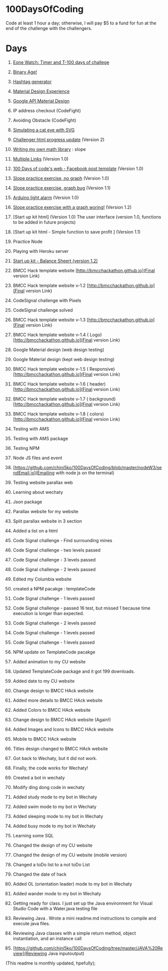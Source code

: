 # 100DaysOfCoding
Code at least 1 hour a day; otherwise, I will pay $5 to a fund for fun at the end of the challenge with the challengers.

# Days #
1. [Eone Watch: Timer and T-100 days of challege](https://github.com/chini5ko/100DaysOfCoding/tree/master/eoneT-100)
2. [Binary Age!](https://github.com/chini5ko/100DaysOfCoding/tree/master/bytes101)
3. [Hashtag generator](https://github.com/chini5ko/100DaysOfCoding/tree/master/hashtag)
4. [Material Design Experience](https://github.com/chini5ko/100DaysOfCoding/tree/master/materialKit)
5. [Google API Material Design](https://github.com/chini5ko/100DaysOfCoding/tree/master/googleMD)
6. IP address checkout (CodeFight)
7. Avoiding Obstacle (CodeFight)
8. [Simulating a cat eye with SVG](https://github.com/chini5ko/100DaysOfCoding/tree/master/catEyes)
9. [Challenger html progress update](https://github.com/…/100DaysOfC…/tree/cleanUpJsCode/googleMD) (Version 2)
10. [Writing my own math library](https://github.com/…/100DaysOfCo…/tree/math/myOwnMathMethods) : slope
11. [Multiple Links](https://github.com/…/100DaysOfCodi…/tree/links/multipleLinks) (Version 1.0)
12. [100 Days of code's web - Facebook post template](https://github.com/…/100DaysOfCodi…/tree/links/multipleLinks) (Version 1.0)
13. [Slope practice exercise, no graph](https://github.com/chini5ko/100DaysOfCoding/tree/master/mathMethods) (Version 1.0)
14. [Slope practice exercise, graph bug](https://github.com/chini5ko/100DaysOfCoding/tree/master/mathMethods) (Version 1.1)
15. [Arduino light alarm](https://github.com/chini5ko/100DaysOfCoding/tree/master/arduinoFunctions/work20Rest5Minute) (Version 1.0)
16. [Slope practice exercise with a graph woring!](https://github.com/chini5ko/100DaysOfCoding/tree/master/mathMethods) (Version 1.2)

17. [Start up kit html] (Version 1.0) The user interface (version 1.0, functions to be added in future projects)

18. [Start up kit html - Simple function to save profit ] (Version 1.1) 

19. Practice Node

20. Playing with Heroku server

21. [Start up kit - Balance Sheert (version 1.2)](https://github.com/chini5ko/100DaysOfCoding/tree/master/startUpKit) 

22. BMCC Hack template website
 [http://bmcchackathon.github.io](Final version Link)

23. BMCC Hack template website v-1.2
 [http://bmcchackathon.github.io](Final version Link)

24. CodeSignal challenge with Pixels

25. CodeSignal challenge solved

26. BMCC Hack template website v-1.3 
 [http://bmcchackathon.github.io](Final version Link)

27. BMCC Hack template website v-1.4 ( Logo)
 [http://bmcchackathon.github.io](Final version Link)

28. Google Material design (web design testing)

29. Google Material design (kept web design testing)

30. BMCC Hack template website v-1.5 ( Responsive)
 [http://bmcchackathon.github.io](Final version Link)

31. BMCC Hack template website v-1.6 ( header)
 [http://bmcchackathon.github.io](Final version Link) 

32. BMCC Hack template website v-1.7 ( background)
 [http://bmcchackathon.github.io](Final version Link)  

33. BMCC Hack template website v-1.8 ( colors)
 [http://bmcchackathon.github.io](Final version Link)  

34. Testing with AMS

35. Testing with AMS package

36. Testing NPM

37. Node JS files and event

38. [https://github.com/chini5ko/100DaysOfCoding/blob/master/nodeW3/sendEmail.js](Emailing with node js on the terminal) 

39. Testing website parallax web

40. Learning about wechaty

41. Json package 

42. Parallax website for my website

43. Split parallax website in 3 section 

44. Added a list on a html 

45. Code Signal challenge - Find surrounding mines

46. Code Signal challenge - two levels passed

47. Code Signal challenge - 3 levels passed

48. Code Signal challenge - 2 levels passed

49. Edited my Columbia website 

50. created a NPM pacakge : templateCode 

51. Code Signal challenge - 1 levels passed

52. Code Signal challenge - passed 16 test, but missed 1 because time execution is longer than expected. 

53. Code Signal challenge - 2 levels passed

54. Code Signal challenge - 1 levels passed

55. Code Signal challenge - 1 levels passed

56. NPM update on TemplateCode pacakge

57. Added animation to my CU website 

58. Updated TemplateCode package and it got 199 downloads. 

59. Added date to my CU website

60. Change design to BMCC HAck website

61. Added more details to BMCC HAck website

62. Added Colors to BMCC HAck website

63. Change design to BMCC HAck website (Again!)

64. Added Images and Icons to BMCC HAck website 

65. Mobile to BMCC HAck website 

66. Titles design changed to BMCC HAck website 

67. Got back to Wechaty, but it did not work. 

68. Finally, the code works for Wechaty! 

69. Created a bot in wechaty

70. Modify ding dong code in wechaty

71. Added study mode to my bot in Wechaty 

72. Added swim mode to my bot in Wechaty 

73. Added sleeping mode to my bot in Wechaty 

74. Added busy mode to my bot in Wechaty 

75. Learning some SQL 

76. Changed the design of my CU website 

77.  Changed the design of my CU website (mobile version)

78. Changed a toDo list to a not toDo List

79. Changed the date of hack 

80. Added OL (orientation leader) mode to my bot in Wechaty 

81. Added wander mode to my bot in Wechaty 

82.  Getting ready for class. I just set up the Java environment for Visual Studio Code with a Water.java testing file 

83. Reviewing Java . Wrote a mini readme.md instructions to compile and execute java files. 

84.  Reviewing Java classes with a simple return method, object instantiation, and an instance call 

85. [https://github.com/chini5ko/100DaysOfCoding/tree/master/JAVA%20Review](Reviewing Java inputoutput) 


(This readme is monthly updated, hpefully);

